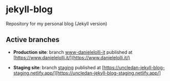 # jekyll-blog
Repository for my personal blog (Jekyll version)

## Active branches


* **Production site**: branch [www-danielelolli-it](https://github.com/UncleDan/jekyll-blog/tree/www-danielelolli-it) published at [https://www.danielelolli.it/](https://www.danielelolli.it/)


* **Staging site**: branch [staging](https://github.com/UncleDan/jekyll-blog/tree/staging) published at [https://uncledan-jekyll-blog-staging.netlify.app/][https://uncledan-jekyll-blog-staging.netlify.app/]
